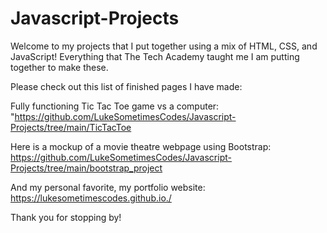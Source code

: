 # Javascript-Projects

Welcome to my projects that I put together using a mix of HTML, CSS, and JavaScript! Everything that The Tech Academy taught me I am putting together to make these.

Please check out this list of finished pages I have made:

Fully functioning Tic Tac Toe game vs a computer: "https://github.com/LukeSometimesCodes/Javascript-Projects/tree/main/TicTacToe

Here is a mockup of a movie theatre webpage using Bootstrap: https://github.com/LukeSometimesCodes/Javascript-Projects/tree/main/bootstrap_project

And my personal favorite, my portfolio website: https://lukesometimescodes.github.io./

Thank you for stopping by!
